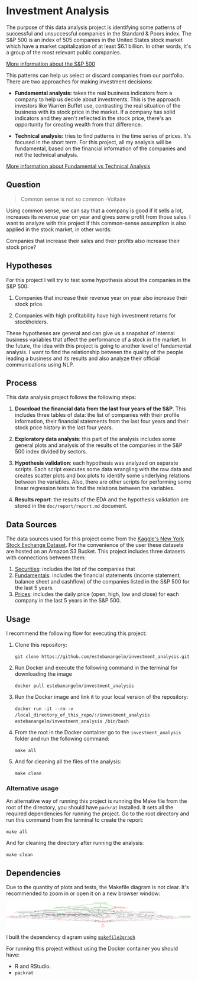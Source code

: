 # Investment Analysis
The purpose of this data analysis project is identifying some patterns of successful and unsuccessful companies in the Standard & Poors index. The S&P 500 is an index of 505 companies in the United States stock market which have a market capitalization of at least $6.1 billion. In other words, it's a group of the most relevant public companies.

[More information about the S&P 500](https://www.investopedia.com/terms/s/sp500.asp)

This patterns can help us select or discard companies from our portfolio. There are two approaches for making investment decisions:

- **Fundamental analysis:** takes the real business indicators from a company to help us decide about investments. This is the approach investors like Warren Buffet use, contrasting the real situation of the business with its stock price in the market. If a company has solid indicators and they aren't reflected in the stock price, there's an opportunity for creating wealth from that difference.

- **Technical analysis:** tries to find patterns in the time series of prices. It's focused in the short term. For this project, all my analysis will be fundamental, based on the financial information of the companies and not the technical analysis.

[More information about Fundamental vs Technical Analysis ](https://www.investopedia.com/university/technical/techanalysis2.asp)

## Question

> Common sense is not so common -Voltaire

Using common sense, we can say that a company is good if it sells a lot, increases its revenue year on year and gives some profit from those sales. I want to analyze with this project if this common-sense assumption is also applied in the stock market, in other words:

Companies that increase their sales and their profits also increase their stock price?


## Hypotheses

For this project I will try to test some hypothesis about the companies in the S&P 500:

1. Companies that increase their revenue year on year also increase their stock price.

2. Companies with high profitability have high investment returns for stockholders.

These hypotheses are general and can give us a snapshot of internal business variables that affect the performance of a stock in the market. In the future, the idea with this project is going to another level of fundamental analysis. I want to find the relationship between the quality of the people leading a business and its results and also analyze their official communications using NLP.

## Process

This data analysis project follows the following steps:

1. **Download the financial data from the last four years of the S&P**. This includes three tables of data: the list of companies with their profile information, their financial statements from the last four years and their stock price history in the last four years.

2. **Exploratory data analysis**: this part of the analysis includes some general plots and analysis of the results of the companies in the S&P 500 index divided by sectors.

3. **Hypothesis validation**: each hypothesis was analyzed on separate scripts. Each script executes some data wrangling with the raw data and creates scatter plots and box plots to identify some underlying relations between the variables. Also, there are other scripts for performing some linear regression tests to find the relations between the variables.

4. **Results report**: the results of the EDA and the hypothesis validation are stored in the `doc/report/report.md` document.

## Data Sources

The data sources used for this project come from the [Kaggle's New York Stock Exchange Dataset](https://www.kaggle.com/dgawlik/nyse/data). For the convenience of the user these datasets are hosted on an Amazon S3 Bucket. This project includes three datasets with connections between them:

1. [Securities](https://s3.ca-central-1.amazonaws.com/investment-analysis/securities.csv): includes the list of the companies that 
2. [Fundamentals](https://s3.ca-central-1.amazonaws.com/investment-analysis/fundamentals.csv): includes the financial statements (income statement, balance sheet and cashflow) of the companies listed in the S&P 500 for the last 5 years.
3. [Prices](https://s3.ca-central-1.amazonaws.com/investment-analysis/prices-split-adjusted.csv): includes the daily price (open, high, low and close) for each company in the last 5 years in the S&P 500.

## Usage

I recommend the following flow for executing this project:

1. Clone this repository:

	`git clone https://github.com/estebanangelm/investment_analysis.git`

2. Run Docker and execute the following command in the terminal for downloading the image

	`docker pull estebanangelm/investment_analysis`
	
3. Run the Docker image and link it to your local version of the repository:

	`docker run -it --rm -v /local_directory_of_this_repo/:/investment_analysis estebanangelm/investment_analysis /bin/bash`
	
4. From the root in the Docker container go to the `investment_analysis` folder and run the following command:

	`make all`
	
5. And for cleaning all the files of the analysis:

	`make clean`
	

### Alternative usage

An alternative way of running this project is running the Make file from the root of the directory, you should have `packrat` installed. It sets all the required dependencies for running the project. Go to the root directory and run this command from the terminal to create the report:

`make all`

And for cleaning the directory after running the analysis:

`make clean`


## Dependencies

Due to the quantity of plots and tests, the Makefile diagram is not clear. It's recommended to zoom in or open it on a new browser window:

![](Makefile.png)

I built the dependency diagram using [`makefile2graph`](https://github.com/lindenb/makefile2graph) 

For running this project without using the Docker container you should have:

- R and RStudio.
- `packrat`